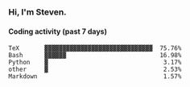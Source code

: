 ### Hi, I'm Steven.

#### Coding activity (past 7 days)
```
TeX       ▓▓▓▓▓▓▓▓▓▓▓▓▓▓▓▓▓▓▓▓▓▓▓▓▓▓▓▓▓▓  75.76%
Bash      ▓▓▓▓▓▓                          16.98%
Python    ▓                                3.17%
other     ▓                                2.53%
Markdown                                   1.57%
```

